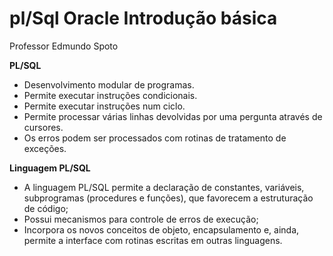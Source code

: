 pl/Sql Oracle Introdução básica
==============================

Professor Edmundo Spoto

**PL/SQL**

* Desenvolvimento modular de programas.
* Permite executar instruções condicionais.
* Permite executar instruções num ciclo.
* Permite processar várias linhas devolvidas por uma pergunta através de cursores.
* Os erros podem ser processados com rotinas de tratamento de exceções.

**Linguagem PL/SQL**

* A linguagem PL/SQL permite a declaração de constantes, variáveis, subprogramas (procedures e funções), que favorecem a estruturação de código;
* Possui mecanismos para controle de erros de execução;
* Incorpora os novos conceitos de objeto, encapsulamento e, ainda, permite a interface com rotinas escritas em outras linguagens.
